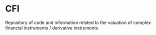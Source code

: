 # CFI
Repository of code and information related to the valuation of complex financial instruments / derivative instruments 
